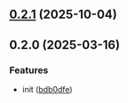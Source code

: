 ## [0.2.1](https://github.com/brc-dd/deno-run/compare/v0.2.0...v0.2.1) (2025-10-04)

## 0.2.0 (2025-03-16)

### Features

- init ([bdb0dfe](https://github.com/brc-dd/deno-run/commit/bdb0dfeebd65babf57a148147f6cd6e0258b4fc9))
